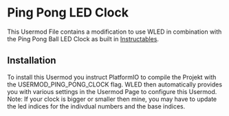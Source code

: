 # Ping Pong LED Clock

This Usermod File contains a modification to use WLED in combination with the Ping Pong Ball LED Clock as built in [Instructables](https://www.instructables.com/Ping-Pong-Ball-LED-Clock/).

## Installation 

To install this Usermod you instruct PlatformIO to compile the Projekt with the USERMOD_PING_PONG_CLOCK flag. WLED then automatically provides you with various settings in the Usermod Page to configure this Usermod.    
Note: If your clock is bigger or smaller then mine, you may have to update the led indices for the indivdual numbers and the base indices.
